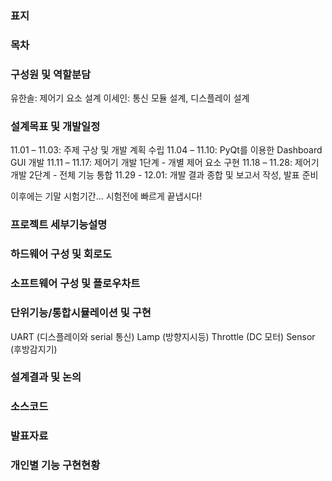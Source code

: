 ### 표지
### 목차
### 구성원 및 역할분담
유한솔: 제어기 요소 설계
이세인: 통신 모듈 설계, 디스플레이 설계

### 설계목표 및 개발일정
11.01 – 11.03: 주제 구상 및 개발 계획 수립
11.04 – 11.10: PyQt를 이용한 Dashboard GUI 개발
11.11 – 11.17: 제어기 개발 1단계 - 개별 제어 요소 구현
11.18 – 11.28: 제어기 개발 2단계 - 전체 기능 통합
11.29 - 12.01: 개발 결과 종합 및 보고서 작성, 발표 준비

이후에는 기말 시험기간... 시험전에 빠르게 끝냅시다!

### 프로젝트 세부기능설명
### 하드웨어 구성 및 회로도
### 소프트웨어 구성 및 플로우차트
### 단위기능/통합시뮬레이션 및 구현
UART (디스플레이와 serial 통신)
Lamp (방향지시등)
Throttle (DC 모터)
Sensor (후방감지기)

### 설계결과 및 논의
### 소스코드
### 발표자료
### 개인별 기능 구현현황
